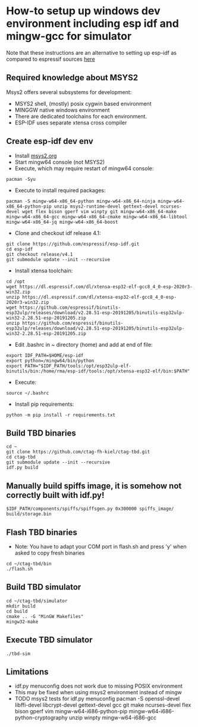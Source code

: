 # How-to setup up windows dev environment including esp idf and mingw-gcc for simulator
Note that these instructions are an alternative to setting up esp-idf as compared to espressif sources [here](https://docs.espressif.com/projects/esp-idf/en/latest/esp32/get-started/)
## Required knowledge about MSYS2
Msys2 offers several subsystems for development:
- MSYS2 shell, (mostly) posix cygwin based environment
- MINGGW native windows environment
- There are dedicated toolchains for each environment.
- ESP-IDF uses separate xtensa cross compiler
## Create esp-idf dev env
- Install [msys2.org](msys2.org)
- Start mingw64 console (not MSYS2)
- Execute, which may require restart of mingw64 console:
```
pacman -Syu
```
- Execute to install required packages:
```
pacman -S mingw-w64-x86_64-python mingw-w64-x86_64-ninja mingw-w64-x86_64-python-pip unzip msys2-runtime-devel gettext-devel ncurses-devel wget flex bison gperf vim winpty git mingw-w64-x86_64-make mingw-w64-x86_64-gcc mingw-w64-x86_64-cmake mingw-w64-x86_64-libtool mingw-w64-x86_64-jq mingw-w64-x86_64-boost
```
- Clone and checkout idf release 4.1:
```
git clone https://github.com/espressif/esp-idf.git
cd esp-idf
git checkout release/v4.1
git submodule update --init --recursive
```
- Install xtensa toolchain:
```
cd /opt
wget https://dl.espressif.com/dl/xtensa-esp32-elf-gcc8_4_0-esp-2020r3-win32.zip
unzip https://dl.espressif.com/dl/xtensa-esp32-elf-gcc8_4_0-esp-2020r3-win32.zip
wget https://github.com/espressif/binutils-esp32ulp/releases/download/v2.28.51-esp-20191205/binutils-esp32ulp-win32-2.28.51-esp-20191205.zip
unzip https://github.com/espressif/binutils-esp32ulp/releases/download/v2.28.51-esp-20191205/binutils-esp32ulp-win32-2.28.51-esp-20191205.zip
```
- Edit .bashrc in ~ directory (home) and add at end of file:
```
export IDF_PATH=$HOME/esp-idf
export python=/mingw64/bin/python
export PATH="$IDF_PATH/tools:/opt/esp32ulp-elf-binutils/bin:/home/rma/esp-idf/tools:/opt/xtensa-esp32-elf/bin:$PATH"
```
- Execute:
```
source ~/.bashrc
```
- Install pip requirements:
```
python -m pip install -r requirements.txt
```
## Build TBD binaries
```
cd ~
git clone https://github.com/ctag-fh-kiel/ctag-tbd.git
cd ctag-tbd
git submodule update --init --recursive
idf.py build
```
## Manually build spiffs image, it is somehow not correctly built with idf.py!
```
$IDF_PATH/components/spiffs/spiffsgen.py 0x300000 spiffs_image/ build/storage.bin
```
## Flash TBD binaries
- Note: You have to adapt your COM port in flash.sh and press 'y' when asked to copy fresh binaries
```
cd ~/ctag-tbd/bin
./flash.sh
```
## Build TBD simulator
```
cd ~/ctag-tbd/simulator
mkdir build
cd build
cmake .. -G "MinGW Makefiles"
mingw32-make
```
## Execute TBD simulator
```
./tbd-sim
```
## Limitations
- idf.py menuconfig does not work due to missing POSIX environment
- This may be fixed when using msys2 environment instead of mingw
- TODO msys2 tests for idf.py menuconfig
pacman -S openssl-devel libffi-devel libcrypt-devel gettext-devel gcc git make ncurses-devel flex bison gperf vim mingw-w64-i686-python-pip mingw-w64-i686-python-cryptography unzip winpty mingw-w64-i686-gcc

